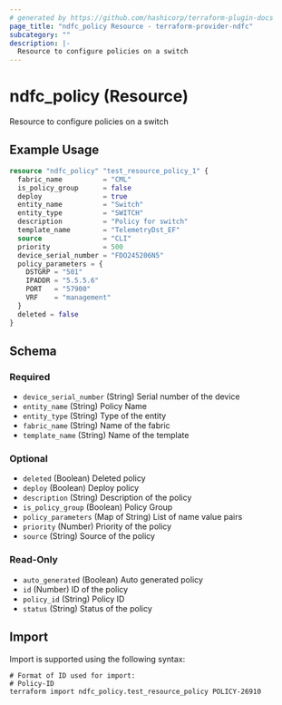 ```yaml
---
# generated by https://github.com/hashicorp/terraform-plugin-docs
page_title: "ndfc_policy Resource - terraform-provider-ndfc"
subcategory: ""
description: |-
  Resource to configure policies on a switch
---
```


# ndfc_policy (Resource)

Resource to configure policies on a switch

## Example Usage

```terraform
resource "ndfc_policy" "test_resource_policy_1" {
  fabric_name          = "CML"
  is_policy_group      = false
  deploy               = true
  entity_name          = "Switch"
  entity_type          = "SWITCH"
  description          = "Policy for switch"
  template_name        = "TelemetryDst_EF"
  source               = "CLI"
  priority             = 500
  device_serial_number = "FDO245206N5"
  policy_parameters = {
    DSTGRP = "501"
    IPADDR = "5.5.5.6"
    PORT   = "57900"
    VRF    = "management"
  }
  deleted = false
}
```

<!-- schema generated by tfplugindocs -->
## Schema

### Required

- `device_serial_number` (String) Serial number of the device
- `entity_name` (String) Policy Name
- `entity_type` (String) Type of the entity
- `fabric_name` (String) Name of the fabric
- `template_name` (String) Name of the template

### Optional

- `deleted` (Boolean) Deleted policy
- `deploy` (Boolean) Deploy policy
- `description` (String) Description of the policy
- `is_policy_group` (Boolean) Policy Group
- `policy_parameters` (Map of String) List of name value pairs
- `priority` (Number) Priority of the policy
- `source` (String) Source of the policy

### Read-Only

- `auto_generated` (Boolean) Auto generated policy
- `id` (Number) ID of the policy
- `policy_id` (String) Policy ID
- `status` (String) Status of the policy

## Import

Import is supported using the following syntax:

```shell
# Format of ID used for import:
# Policy-ID
terraform import ndfc_policy.test_resource_policy POLICY-26910
```

